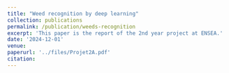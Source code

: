 ```yaml
---
title: "Weed recognition by deep learning"
collection: publications
permalink: /publication/weeds-recognition
excerpt: 'This paper is the report of the 2nd year project at ENSEA.'
date: '2024-12-01'
venue: 
paperurl: '../files/Projet2A.pdf'
citation: 
---
```

